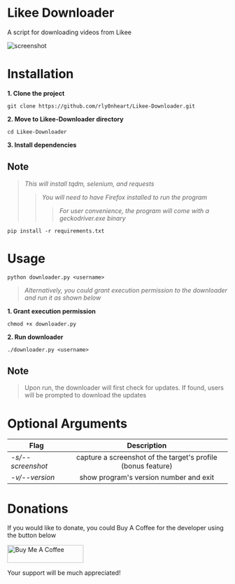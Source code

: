 # Likee Downloader
A script for downloading videos from Likee

![screenshot](https://user-images.githubusercontent.com/74001397/191549849-07f151c5-4f42-4c71-ae9c-ceabe24c54d3.png)

# Installation
**1. Clone the project**
```
git clone https://github.com/rly0nheart/Likee-Downloader.git
```

**2. Move to Likee-Downloader directory**
```
cd Likee-Downloader
```

**3. Install dependencies**
## Note
> *This will install tqdm, selenium, and requests*
> > *You will need to have Firefox installed to run the program*
> > > *For user convenience, the program will come with a geckodriver.exe binary*
```
pip install -r requirements.txt
```

# Usage
```
python downloader.py <username>
```

> *Alternatively, you could grant execution permission to the downloader and run it as shown below*

**1. Grant execution permission**
```
chmod +x downloader.py
```

**2. Run downloader**
```
./downloader.py <username>
```

## Note
> Upon run, the downloader will first check for updates. If found, users will be prompted to download the updates


# Optional Arguments
| Flag | Description |
|---------|:-----------:|
| *-s/--screenshot* | capture a screenshot of the target's profile (bonus feature) |
| *-v/--version*   | show program's version number and exit |

# Donations
If you would like to donate, you could Buy A Coffee for the developer using the button below

<a href="https://www.buymeacoffee.com/189381184" target="_blank"><img src="https://cdn.buymeacoffee.com/buttons/default-orange.png" alt="Buy Me A Coffee" height="41" width="174"></a>

Your support will be much appreciated!

